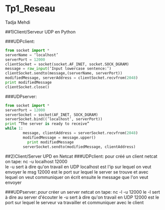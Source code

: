 # Tp1_Reseau

Tadja Mehdi

##1)Client/Serveur UDP en Python

###UDPclient:
```python
from socket import *
serverName = ‘localhost’ 
serverPort = 12000 
clientSocket = socket(socket.AF_INET, socket.SOCK_DGRAM)  
message = raw_input(’Input lowercase sentence:’) 
clientSocket.sendto(message,(serverName, serverPort))
modifiedMessage, serverAddress = clientSocket.recvfrom(2048)                  
print modifiedMessage
clientSocket.close()
```
###UDPserver:
```python
from socket import *
serverPort = 12000
serverSocket = socket(AF_INET, SOCK_DGRAM)
serverSocket.bind((’localhost’, serverPort))
print ”The server is ready to receive”
while 1:
     	message, clientAddress = serverSocket.recvfrom(2048)
     	modifiedMessage = message.upper()
          print modifiedMessage
    	serverSocket.sendto(modifiedMessage, clientAddress)
```    
##2)Client/Server UPD en Netcat
###UDPclient:
pour créé un client netcat on tape: nc -u localhost 12000   
le -u sert à dire qu'on travail en UDP
localhost est l'ip sur lequel on veut envoyer le msg
12000 est le port sur lequel le server se trouve et avec lequel on veut communiquer
on écrit ensuite le message que l'on veut envoyer

###UDPserver:
*pour* créer un server netcat on tape: nc -l -u 12000
le -l sert à dire au server d'écouter 
le -u sert à dire qu'on travail en UDP
12000 est le port sur lequel le serveur va travailler et communiquer avec le client

